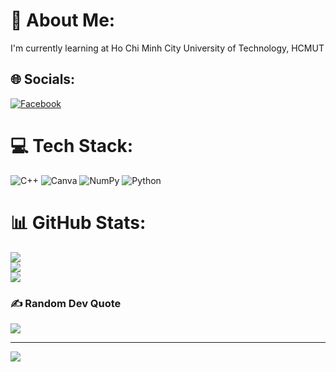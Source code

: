 # 💫 About Me:
I'm currently learning at Ho Chi Minh City University of Technology, HCMUT


## 🌐 Socials:
[![Facebook](https://img.shields.io/badge/Facebook-%231877F2.svg?logo=Facebook&logoColor=white)](https://facebook.com/https://www.facebook.com/?ref=homescreenpwa) 

# 💻 Tech Stack:
![C++](https://img.shields.io/badge/c++-%2300599C.svg?style=for-the-badge&logo=c%2B%2B&logoColor=white) ![Canva](https://img.shields.io/badge/Canva-%2300C4CC.svg?style=for-the-badge&logo=Canva&logoColor=white) ![NumPy](https://img.shields.io/badge/numpy-%23013243.svg?style=for-the-badge&logo=numpy&logoColor=white) ![Python](https://img.shields.io/badge/python-3670A0?style=for-the-badge&logo=python&logoColor=ffdd54)
# 📊 GitHub Stats:
![](https://github-readme-stats.vercel.app/api?username=PhongThanhNguyen099&theme=dark&hide_border=false&include_all_commits=false&count_private=false)<br/>
![](https://github-readme-streak-stats.herokuapp.com/?user=PhongThanhNguyen099&theme=dark&hide_border=false)<br/>
![](https://github-readme-stats.vercel.app/api/top-langs/?username=PhongThanhNguyen099&theme=dark&hide_border=false&include_all_commits=false&count_private=false&layout=compact)

### ✍️ Random Dev Quote
![](https://quotes-github-readme.vercel.app/api?type=horizontal&theme=radical)

---
[![](https://visitcount.itsvg.in/api?id=PhongThanhNguyen099&icon=0&color=0)](https://visitcount.itsvg.in)

